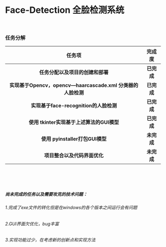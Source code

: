 # Face-Detection 全脸检测系统

<br/>

### **任务分解**


|                            任务项                            |         完成度       |
| :----------------------------------------------------------: | :--------------------: |
|          **任务分配以及项目的创建和部署**                       |        **已完成**       |
|          **实现基于Opencv，opencv—haarcascade.xml 分类器的人脸检测**                       |        **已完成**       |
|        **实现基于face-recognition的人脸检测**                       | **已完成** |
|          **使用 tkinter实现基于上述算法的GUI模型**           | **已完成** |
|       **使用 pyinstaller打包GUI模型**                     | **未完成** |
|       **项目整合以及代码界面优化**                       |    **未完成**     |

  
<br/> <br/> <br/>
##### 尚未完成的任务以及需要攻克的技术问题：
###### 1.完成了exe文件的转化但是在windows的各个版本之间运行会有问题
###### 2.GUI界面欠优化，bug丰富
###### 3.实现功能过少，在考虑新的创新点和实现方法

